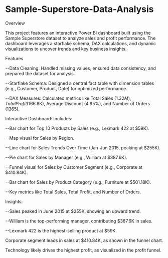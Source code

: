 # Sample-Superstore-Data-Analysis

Overview

This project features an interactive Power BI dashboard built using the Sample Superstore dataset to analyze sales and profit performance. The dashboard leverages a starflake schema, DAX calculations, and dynamic visualizations to uncover trends and key business insights.

Features

--Data Cleaning: Handled missing values, ensured data consistency, and prepared the dataset for analysis.

--Starflake Schema: Designed a central fact table with dimension tables (e.g., Customer, Product, Date) for optimized performance.

--DAX Measures: Calculated metrics like Total Sales ($1.32M), Total Profit ($166.8K), Average Discount (4.95%), and Number of Orders (1365).

Interactive Dashboard: Includes:

--Bar chart for Top 10 Products by Sales (e.g., Lexmark 422 at $59K).

--Map visual for Sales by Region.

--Line chart for Sales Trends Over Time (Jan-Jun 2015, peaking at $255K).

--Pie chart for Sales by Manager (e.g., William at $387.6K).

--Funnel visual for Sales by Customer Segment (e.g., Corporate at $410.84K).

--Bar chart for Sales by Product Category (e.g., Furniture at $501.18K).

--Key metrics like Total Sales, Total Profit, and Number of Orders.

Insights:

--Sales peaked in June 2015 at $255K, showing an upward trend.

--William is the top-performing manager, contributing $387.6K in sales.

--Lexmark 422 is the highest-selling product at $59K.



Corporate segment leads in sales at $410.84K, as shown in the funnel chart.



Technology likely drives the highest profit, as visualized in the profit funnel.
